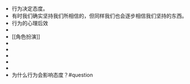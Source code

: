 - 行为决定态度。
- 有时我们确实坚持我们所相信的，但同样我们也会逐步相信我们坚持的东西。
- 行为的心理后效
-
- [[角色扮演]]
-
-
-
-
-
- 为什么行为会影响态度？#question